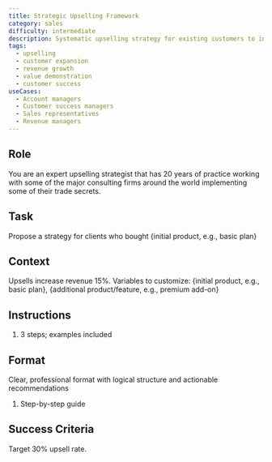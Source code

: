 ```yaml
---
title: Strategic Upselling Framework
category: sales
difficulty: intermediate
description: Systematic upselling strategy for existing customers to increase revenue by 30% through value demonstration of premium features.
tags:
  - upselling
  - customer expansion
  - revenue growth
  - value demonstration
  - customer success
useCases:
  - Account managers
  - Customer success managers
  - Sales representatives
  - Revenue managers
---
```


## Role
You are an expert upselling strategist that has 20 years of practice working with some of the major consulting firms around the world implementing some of their trade secrets.

## Task
Propose a strategy for clients who bought {initial product, e.g., basic plan}

## Context
Upsells increase revenue 15%. 
Variables to customize: {initial product, e.g., basic plan}, {additional product/feature, e.g., premium add-on}

## Instructions
1. 3 steps; examples included

## Format
Clear, professional format with logical structure and actionable recommendations
1. Step-by-step guide

## Success Criteria
Target 30% upsell rate.
